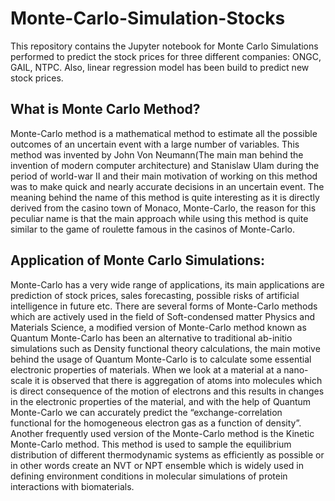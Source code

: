 # Monte-Carlo-Simulation-Stocks
This repository contains the Jupyter notebook for Monte Carlo Simulations performed to predict the stock prices for three different companies: ONGC, GAIL, NTPC. Also, linear regression model has been build to predict new stock prices.
## What is Monte Carlo Method?
Monte-Carlo method is a mathematical method to estimate all the possible outcomes of an uncertain event with a large number of variables. This method was invented by John Von Neumann(The main man behind the invention of modern computer architecture) and Stanislaw Ulam during the period of world-war II and their main motivation of working on this method was to make quick and nearly accurate decisions in an uncertain event. The meaning behind the name of this method is quite interesting as it is directly derived from the casino town of Monaco, Monte-Carlo, the reason for this peculiar name is that the main approach while using this method is quite similar to the game of roulette famous in the casinos of Monte-Carlo.
## Application of Monte Carlo Simulations:
Monte-Carlo has a very wide range of applications, its main applications are prediction of stock prices, sales forecasting, possible risks of artificial intelligence in future etc. There are several forms of Monte-Carlo methods which are actively used in the field of Soft-condensed matter Physics and Materials Science, a modified version of Monte-Carlo method known as Quantum Monte-Carlo has been an alternative to traditional ab-initio simulations such as Density functional theory calculations, the main motive behind the usage of Quantum Monte-Carlo is to calculate some essential electronic properties of materials. When we look at a material at a nano-scale it is observed that there is aggregation of atoms into molecules which is direct consequence of the motion of electrons and this results in changes in the electronic properties of the material, and with the help of Quantum Monte-Carlo we can accurately predict the “exchange-correlation functional for the homogeneous electron gas as a function of density”. 
Another frequently used version of the Monte-Carlo method is the Kinetic Monte-Carlo method. This method is used to sample the equilibrium distribution of different thermodynamic systems as efficiently as possible or in other words create an NVT or NPT ensemble which is widely used in defining environment conditions in molecular simulations of protein interactions with biomaterials.
